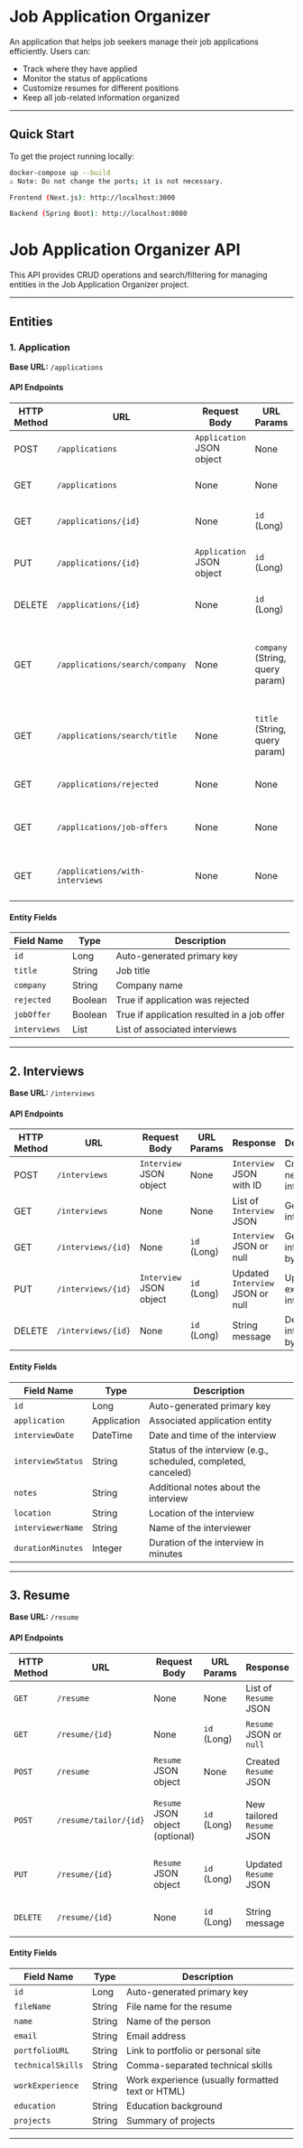 # Job Application Organizer

An application that helps job seekers manage their job applications efficiently. Users can:

- Track where they have applied  
- Monitor the status of applications  
- Customize resumes for different positions  
- Keep all job-related information organized  

---

## Quick Start

To get the project running locally:

```bash
docker-compose up --build
⚠️ Note: Do not change the ports; it is not necessary.

Frontend (Next.js): http://localhost:3000

Backend (Spring Boot): http://localhost:8080
```

# Job Application Organizer API

This API provides CRUD operations and search/filtering for managing entities in the Job Application Organizer project.

---

## Entities

### 1. Application

**Base URL:** `/applications`

#### API Endpoints

| HTTP Method | URL | Request Body | URL Params | Response | Description |
|------------|-----|-------------|------------|----------|-------------|
| POST | `/applications` | `Application` JSON object | None | `Application` JSON with ID | Create a new application |
| GET | `/applications` | None | None | List of `Application` JSON | Get all applications |
| GET | `/applications/{id}` | None | `id` (Long) | `Application` JSON or null | Get an application by ID |
| PUT | `/applications/{id}` | `Application` JSON object | `id` (Long) | Updated `Application` JSON or null | Update an existing application |
| DELETE | `/applications/{id}` | None | `id` (Long) | String message | Delete an application by ID |
| GET | `/applications/search/company` | None | `company` (String, query param) | List of `Application` JSON | Search applications by company name (case-insensitive) |
| GET | `/applications/search/title` | None | `title` (String, query param) | List of `Application` JSON | Search applications by job title (case-insensitive) |
| GET | `/applications/rejected` | None | None | List of `Application` JSON | Get all rejected applications |
| GET | `/applications/job-offers` | None | None | List of `Application` JSON | Get all applications with job offers |
| GET | `/applications/with-interviews` | None | None | List of `Application` JSON | Get all applications that have interviews |

#### Entity Fields

| Field Name | Type | Description |
|------------|------|-------------|
| `id` | Long | Auto-generated primary key |
| `title` | String | Job title |
| `company` | String | Company name |
| `rejected` | Boolean | True if application was rejected |
| `jobOffer` | Boolean | True if application resulted in a job offer |
| `interviews` | List<Interviews> | List of associated interviews |

---
## 2. Interviews

**Base URL:** `/interviews`

#### API Endpoints

| HTTP Method | URL                | Request Body            | URL Params  | Response                         | Description                  |
| ----------- | ------------------ | ----------------------- | ----------- | -------------------------------- | ---------------------------- |
| POST        | `/interviews`      | `Interview` JSON object | None        | `Interview` JSON with ID         | Create a new interview       |
| GET         | `/interviews`      | None                    | None        | List of `Interview` JSON         | Get all interviews           |
| GET         | `/interviews/{id}` | None                    | `id` (Long) | `Interview` JSON or null         | Get an interview by ID       |
| PUT         | `/interviews/{id}` | `Interview` JSON object | `id` (Long) | Updated `Interview` JSON or null | Update an existing interview |
| DELETE      | `/interviews/{id}` | None                    | `id` (Long) | String message                   | Delete an interview by ID    |

#### Entity Fields

| Field Name        | Type        | Description                                                    |
| ----------------- | ----------- | -------------------------------------------------------------- |
| `id`              | Long        | Auto-generated primary key                                     |
| `application`     | Application | Associated application entity                                  |
| `interviewDate`   | DateTime    | Date and time of the interview                                 |
| `interviewStatus` | String      | Status of the interview (e.g., scheduled, completed, canceled) |
| `notes`           | String      | Additional notes about the interview                           |
| `location`        | String      | Location of the interview                                      |
| `interviewerName` | String      | Name of the interviewer                                        |
| `durationMinutes` | Integer     | Duration of the interview in minutes                           |

---

## 3. Resume
  
**Base URL:** `/resume`

#### API Endpoints

| HTTP Method | URL                   | Request Body                    | URL Params  | Response                   | Description                              |
| ----------- | --------------------- | ------------------------------- | ----------- | -------------------------- | ---------------------------------------- |
| `GET`       | `/resume`             | None                            | None        | List of `Resume` JSON      | Get all resumes                          |
| `GET`       | `/resume/{id}`        | None                            | `id` (Long) | `Resume` JSON or `null`    | Get a resume by ID                       |
| `POST`      | `/resume`             | `Resume` JSON object            | None        | Created `Resume` JSON      | Create a new master resume               |
| `POST`      | `/resume/tailor/{id}` | `Resume` JSON object (optional) | `id` (Long) | New tailored `Resume` JSON | Create a tailored resume based on master |
| `PUT`       | `/resume/{id}`        | `Resume` JSON object            | `id` (Long) | Updated `Resume` JSON      | Update an existing master resume         |
| `DELETE`    | `/resume/{id}`        | None                            | `id` (Long) | String message             | Delete a resume by ID                    |

#### Entity Fields
| Field Name        | Type   | Description                                      |
| ----------------- | ------ | ------------------------------------------------ |
| `id`              | Long   | Auto-generated primary key                       |
| `fileName`        | String | File name for the resume                         |
| `name`            | String | Name of the person                               |
| `email`           | String | Email address                                    |
| `portfolioURL`    | String | Link to portfolio or personal site               |
| `technicalSkills` | String | Comma-separated technical skills                 |
| `workExperience`  | String | Work experience (usually formatted text or HTML) |
| `education`       | String | Education background                             |
| `projects`        | String | Summary of projects                              |

---

